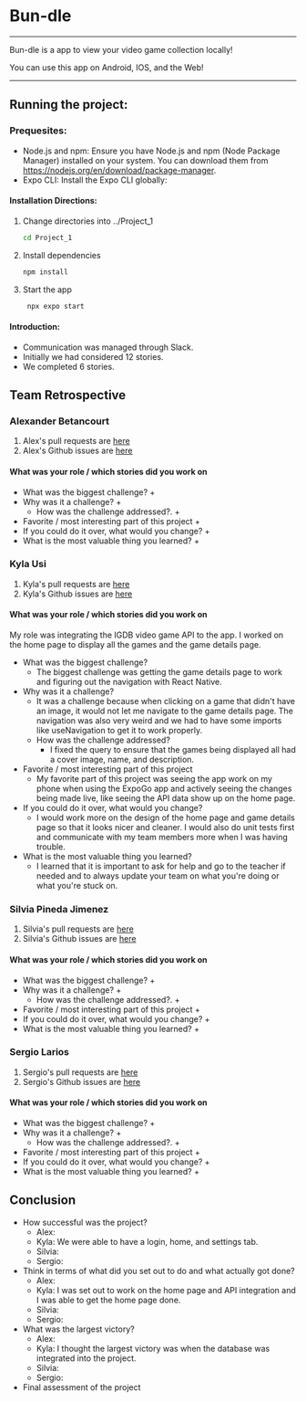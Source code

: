 # Bun-dle
<hr>
Bun-dle is a app to view your video game collection locally! 


You can use this app on Android, IOS, and the Web!

<hr>

## Running the project:

### Prequesites:

- Node.js and npm: Ensure you have Node.js and npm (Node Package Manager) installed on your system. You can download them from https://nodejs.org/en/download/package-manager.  
- Expo CLI: Install the Expo CLI globally: 

#### Installation Directions:
1. Change directories into ../Project_1
   ```bash
   cd Project_1
   ```
2. Install dependencies

   ```bash
   npm install
   ```

3. Start the app

   ```bash
    npx expo start
   ```
#### Introduction:
* Communication was managed through Slack.
* Initially we had considered 12 stories.
* We completed 6 stories.

## Team Retrospective

### Alexander Betancourt
1. Alex's pull requests are [here](https://github.com/slariosjr/CST438-Project1/pulls?q=is%3Aopen%2Fclosed+is%3Apr+author%3AXOR-SABER)
1. Alex's Github issues are [here](https://github.com/slariosjr/CST438-Project1/issues?q=is%3Aopen%2Fclosed+is%3Aissue+author%3AXOR-SABER)

#### What was your role / which stories did you work on

+ What was the biggest challenge? 
  + 
+ Why was it a challenge?
   +    
  + How was the challenge addressed?.
     + 
+ Favorite / most interesting part of this project
   + 
+ If you could do it over, what would you change?
   + 
+ What is the most valuable thing you learned?
   + 

### Kyla Usi
1. Kyla's pull requests are [here](https://github.com/slariosjr/CST438-Project1/pulls?q=is%3Aopen%2Fclosed+is%3Apr+author%3Akylamusi)
2. Kyla's Github issues are [here](https://github.com/slariosjr/CST438-Project1/issues?q=is%3Aopen%2Fclosed+is%3Aissue+author%3Akylamusi+)

#### What was your role / which stories did you work on
My role was integrating the IGDB video game API to the app. I worked on the home page to display all the games and the game details page. 

+ What was the biggest challenge?
   + The biggest challenge was getting the game details page to work and figuring out the navigation with React Native. 
+ Why was it a challenge?
   + It was a challenge because when clicking on a game that didn't have an image, it would not let me navigate to the game details page. The navigation was also very weird and we had to have some imports like useNavigation to get it to work properly.
   + How was the challenge addressed?
      + I fixed the query to ensure that the games being displayed all had a cover image, name, and description. 
+ Favorite / most interesting part of this project
   + My favorite part of this project was seeing the app work on my phone when using the ExpoGo app and actively seeing the changes being made live, like seeing the API data show up on the home page.
+ If you could do it over, what would you change?
   + I would work more on the design of the home page and game details page so that it looks nicer and cleaner. I would also do unit tests first and communicate with my team members more when I was having trouble. 
+ What is the most valuable thing you learned?
   + I learned that it is important to ask for help and go to the teacher if needed and to always update your team on what you're doing or what you're stuck on.

### Silvia Pineda Jimenez
1. Silvia's pull requests are [here](https://github.com/slariosjr/CST438-Project1/pulls?q=is%3Aopen%2Fclosed+is%3Apr+author%3Aspineda12)
1. Silvia's Github issues are [here](https://github.com/slariosjr/CST438-Project1/issues?q=is%3Aopen%2Fclosed+is%3Aissue+author%3Aspineda12)

#### What was your role / which stories did you work on

+ What was the biggest challenge? 
  + 
+ Why was it a challenge?
   +    
  + How was the challenge addressed?.
     + 
+ Favorite / most interesting part of this project
   + 
+ If you could do it over, what would you change?
   + 
+ What is the most valuable thing you learned?
   + 
### Sergio Larios
1. Sergio's pull requests are [here](https://github.com/slariosjr/CST438-Project1/pulls?q=is%3Aopen%2Fclosed+is%3Apr+author%3Aslariosjr)
1. Sergio's Github issues are [here](https://github.com/slariosjr/CST438-Project1/issues?q=is%3Aopen%2Fclosed+is%3Aissue+author%3Aslariosjr2)

#### What was your role / which stories did you work on

+ What was the biggest challenge? 
  + 
+ Why was it a challenge?
   +    
  + How was the challenge addressed?.
     + 
+ Favorite / most interesting part of this project
   + 
+ If you could do it over, what would you change?
   + 
+ What is the most valuable thing you learned?
   + 

## Conclusion
- How successful was the project?
   - Alex:
   - Kyla: We were able to have a login, home, and settings tab.
   - Silvia:
   - Sergio:
- Think in terms of what did you set out to do and what actually got done?
  - Alex:
  - Kyla: I was set out to work on the home page and API integration and I was able to get the home page done.
  - Silvia:
  - Sergio:
- What was the largest victory?
   - Alex:
   - Kyla: I thought the largest victory was when the database was integrated into the project. 
   - Silvia:
   - Sergio:
- Final assessment of the project
